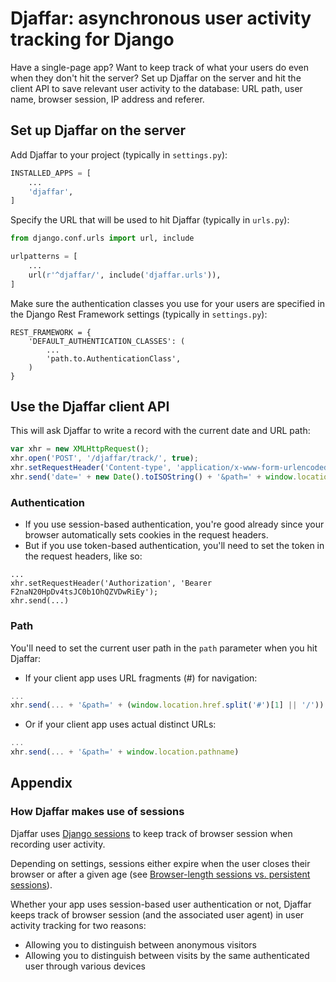 # Djaffar: asynchronous user activity tracking for Django
Have a single-page app? Want to keep track of what your users do even when they don't hit the server? Set up Djaffar on the server and hit the client API to save relevant user activity to the database: URL path, user name, browser session, IP address and referer.


## Set up Djaffar on the server

Add Djaffar to your project (typically in `settings.py`):
```python
INSTALLED_APPS = [
    ...
    'djaffar',
]
```

Specify the URL that will be used to hit Djaffar (typically in `urls.py`):
```python
from django.conf.urls import url, include

urlpatterns = [
    ...
    url(r'^djaffar/', include('djaffar.urls')),
]
```

Make sure the authentication classes you use for your users are specified in the Django Rest Framework settings (typically in `settings.py`):
```
REST_FRAMEWORK = {
    'DEFAULT_AUTHENTICATION_CLASSES': (
        ...
        'path.to.AuthenticationClass',
    )
}
```

## Use the Djaffar client API

This will ask Djaffar to write a record with the current date and URL path:
```javascript
var xhr = new XMLHttpRequest();
xhr.open('POST', '/djaffar/track/', true);
xhr.setRequestHeader('Content-type', 'application/x-www-form-urlencoded');
xhr.send('date=' + new Date().toISOString() + '&path=' + window.location.pathname);
```

### Authentication

- If you use session-based authentication, you're good already since your browser automatically sets cookies in the request headers.
- But if you use token-based authentication, you'll need to set the token in the request headers, like so:
```
...
xhr.setRequestHeader('Authorization', 'Bearer F2naN20HpDv4tsJC0b1OhQZVDwRiEy');
xhr.send(...)
```

### Path
You'll need to set the current user path in the `path` parameter when you hit Djaffar:

- If your client app uses URL fragments (#) for navigation:
```javascript
...
xhr.send(... + '&path=' + (window.location.href.split('#')[1] || '/'))
```
- Or if your client app uses actual distinct URLs:
```javascript
...
xhr.send(... + '&path=' + window.location.pathname)
```

## Appendix

### How Djaffar makes use of sessions
Djaffar uses [Django sessions](https://docs.djangoproject.com/en/1.10/topics/http/sessions/) to keep track of browser session when recording user activity.

Depending on settings, sessions either expire when the user closes their browser or after a given age (see [Browser-length sessions vs. persistent sessions](https://docs.djangoproject.com/en/1.10/topics/http/sessions/#browser-length-vs-persistent-sessions)).

Whether your app uses session-based user authentication or not, Djaffar keeps track of browser session (and the associated user agent) in user activity tracking for two reasons:

- Allowing you to distinguish between anonymous visitors
- Allowing you to distinguish between visits by the same authenticated user through various devices